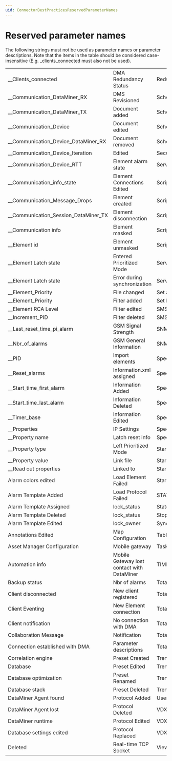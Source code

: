 ```yaml
---
uid: ConnectorBestPracticesReservedParameterNames
---
```


# Reserved parameter names

The following strings must not be used as parameter names or parameter descriptions. Note that the items in the table should be considered case-insensitive (E.g. \_clients_connected must also not be used).

|                                        |                                            |                                |
|----------------------------------------|--------------------------------------------|--------------------------------|
| \_\_Clients_connected                  | DMA Redundancy Status                      | Redundancy Group added         |
| \_\_Communication_DataMiner_RX         | DMS Revisioned                             | Scheduler info                 |
| \_\_Communication_DataMiner_TX         | Document added                             | Scheduled Task Created         |
| \_\_Communication_Device               | Document edited                            | Scheduled Task Updated         |
| \_\_Communication_Device_DataMiner_RX  | Document removed                           | Scheduled Task Deleted         |
| \_\_Communication_Device_Iteration     | Edited                                     | Security Edited                |
| \_\_Communication_Device_RTT           | Element alarm state                        | Service Templates              |
| \_\_Communication_info_state           | Element Connections Edited                 | Script Added                   |
| \_\_Communication_Message_Drops        | Element created                            | Script Deleted                 |
| \_\_Communication_Session_DataMiner_TX | Element disconnection                      | Script Edited                  |
| \_\_Communication info                 | Element masked                             | Script execution failure       |
| \_\_Element id                         | Element unmasked                           | Script started                 |
| \_\_Element Latch state                | Entered Prioritized Mode                   | Service added                  |
| \_\_Element Latch state                | Error during synchronization               | Service path changed           |
| \_\_Element_Priority                   | File changed                               | Set as production protocol     |
| \_\_Element_Priority                   | Filter added                               | Set Parameter                  |
| \_\_Element RCA Level                  | Filter edited                              | SMS Received                   |
| \_\_Increment_PID                      | Filter deleted                             | SMS Sent                       |
| \_\_Last_reset_time_pi_alarm           | GSM Signal Strength                        | SNMP-Managers edited           |
| \_\_Nbr_of_alarms                      | GSM General Information                    | SNMPAgent                      |
| \_\_PID                                | Import elements                            | Spectrum Monitor Created       |
| \_\_Reset_alarms                       | Information.xml assigned                   | Spectrum Monitor Deleted       |
| \_\_Start_time_first_alarm             | Information Added                          | Spectrum Monitor Edited        |
| \_\_Start_time_last_alarm              | Information Deleted                        | Spectrum Monitor Failure       |
| \_\_Timer_base                         | Information Edited                         | Spectrum Script Added          |
| \_\_Properties                         | IP Settings                                | Spectrum Script Edited         |
| \_\_Property name                      | Latch reset info                           | Spectrum Script Deleted        |
| \_\_Property type                      | Left Prioritized Mode                      | Start Element Failed           |
| \_\_Property value                     | Link file                                  | Start synchronization          |
| \_\_Read out properties                | Linked to                                  | Startup DataMiner Agent        |
| Alarm colors edited                    | Load Element Failed                        | Startup error                  |
| Alarm Template Added                   | Load Protocol Failed                       | STATE                          |
| Alarm Template Assigned                | lock_status                                | State change                   |
| Alarm Template Deleted                 | lock_status                                | Stop DataMiner                 |
| Alarm Template Edited                  | lock_owner                                 | Synchronization finished       |
| Annotations Edited                     | Map Configuration                          | Table Repair                   |
| Asset Manager Configuration            | Mobile gateway                             | Task started                   |
| Automation info                        | Mobile Gateway lost contact with DataMiner | TIMEOUT                        |
| Backup status                          | Nbr of alarms                              | TotalNbrOfActiveAlarms         |
| Client disconnected                    | New client registered                      | TotalNbrOfActiveCriticalAlarms |
| Client Eventing                        | New Element connection                     | TotalNbrOfActiveMajorAlarms    |
| Client notification                    | No connection with DMA                     | TotalNbrOfActiveMaskedAlarms   |
| Collaboration Message                  | Notification                               | TotalNbrOfActiveMinorAlarms    |
| Connection established with DMA        | Parameter descriptions                     | TotalNbrOfActiveWarningAlarms  |
| Correlation engine                     | Preset Created                             | Trending Template Added        |
| Database                               | Preset Edited                              | Trending Template Assigned     |
| Database optimization                  | Preset Renamed                             | Trending Template Deleted      |
| Database stack                         | Preset Deleted                             | Trending Template Edited       |
| DataMiner Agent found                  | Protocol Added                             | User settings                  |
| DataMiner Agent lost                   | Protocol Deleted                           | VDX Deleted                    |
| DataMiner runtime                     | Protocol Edited                            | VDX Added                      |
| Database settings edited               | Protocol Replaced                          | VDX Edited                     |
| Deleted                                | Real-time TCP Socket                       | Views Edited                   |
